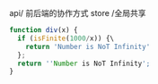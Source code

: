api/ 前后端的协作方式
store /全局共享

```js
function div(x) {
  if (isFinite(1000/x)) {\
    return 'Number is NoT Infinity'
  };
  return ''Number is NoT Infinity';
}
```